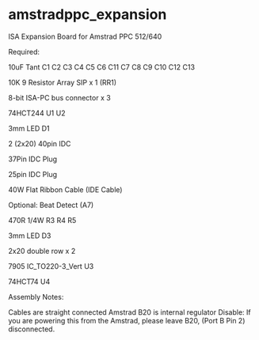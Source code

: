 # amstradppc_expansion
ISA Expansion Board for Amstrad PPC 512/640



Required:

10uF Tant   C1 C2 C3 C4 C5 C6 C11 C7 C8 C9 C10 C12 C13

10K 9 Resistor Array SIP x 1 (RR1)

8-bit ISA-PC bus connector   x 3 

74HCT244  U1 U2

3mm LED  D1 

2 (2x20) 40pin IDC 

37Pin IDC Plug
 
25pin IDC Plug
 
40W Flat Ribbon Cable (IDE Cable)
 

Optional: Beat Detect (A7)

470R  1/4W  R3 R4 R5

3mm LED   D3

2x20 double row x 2

7905 IC_TO220-3_Vert U3

74HCT74   U4




Assembly Notes:

Cables are straight connected
Amstrad B20 is internal regulator Disable:  If you are powering this from the Amstrad, please leave B20, (Port B Pin 2) disconnected. 







